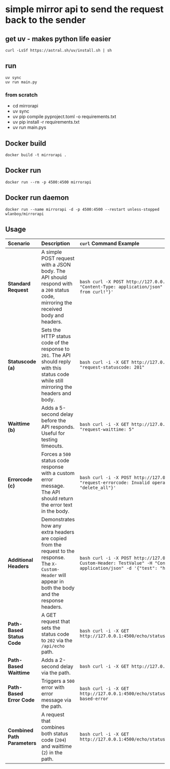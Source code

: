 # simple mirror api to send the request back to the sender

## get uv - makes python life easier
```
curl -LsSf https://astral.sh/uv/install.sh | sh
```

## run
```
uv sync
uv run main.py
```

### from scratch
- cd mirrorapi
- uv sync
- uv pip compile pyproject.toml -o requirements.txt
- uv pip install -r requirements.txt
- uv run main.pys

## Docker build
```
docker build -t mirrorapi .
```

## Docker run
```
docker run --rm -p 4500:4500 mirrorapi
```

## Docker run daemon
```
docker run --name mirrorapi -d -p 4500:4500 --restart unless-stopped wlanboy/mirrorapi
```

## Usage
| Scenario | Description | `curl` Command Example |
| :--- | :--- | :--- |
| **Standard Request** | A simple POST request with a JSON body. The API should respond with a `200` status code, mirroring the received body and headers. | ```bash curl -X POST http://127.0.0.1:4500/request \-H "Content-Type: application/json" \ -d '{"message": "Hello from curl!"}' ``` |
| **Statuscode (a)** | Sets the HTTP status code of the response to `201`. The API should reply with this status code while still mirroring the headers and body. | ```bash curl -i -X GET http://127.0.0.1:4500/request -H "request-statuscode: 201"``` |
| **Waittime (b)** | Adds a 5-second delay before the API responds. Useful for testing timeouts. | ```bash curl -i -X GET http://127.0.0.1:4500/request -H "request-waittime: 5" ``` |
| **Errorcode (c)** | Forces a `500` status code response with a custom error message. The API should return the error text in the body. | ```bash curl -i -X POST http://127.0.0.1:4500/request -H "request-errorcode: Invalid operation" \ -d '{"action": "delete_all"}' ``` |
| **Additional Headers** | Demonstrates how any extra headers are copied from the request to the response. The `X-Custom-Header` will appear in both the body and the response headers. | ```bash curl -i -X POST http://127.0.0.1:4500/request -H "X-Custom-Header: TestValue" -H "Content-Type: application/json" -d '{"test": "header_mirror"}' ``` |
| **Path-Based Status Code** | A GET request that sets the status code to `202` via the `/api/echo` path. | ```bash curl -i -X GET http://127.0.0.1:4500/echo/statuscode/202 ``` |
| **Path-Based Waittime** | Adds a 2-second delay via the path. | ```bash curl -i -X GET http://127.0.0.1:5000/echo/waittime/2 ``` |
| **Path-Based Error Code** | Triggers a `500` error with error message via the path. | ```bash curl -i -X GET http://127.0.0.1:4500/echo/statuscode/500/errorcode/Path-based-error ``` |
| **Combined Path Parameters** | A request that combines both status code (`204`) and waittime (`2`) in the path. | ```bash curl -i -X GET http://127.0.0.1:4500/echo/statuscode/204/waittime/2 ``` |